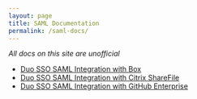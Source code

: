 ```yaml
---
layout: page
title: SAML Documentation
permalink: /saml-docs/
---
```


*All docs on this site are unofficial*

* [Duo SSO SAML Integration with Box](https://chrisanderson.cloud/Duo-SSO-Box/)
* [Duo SSO SAML Integration with Citrix ShareFile](https://chrisanderson.cloud/Duo-SSO-Citrix-ShareFile/)
* [Duo SSO SAML Integration with GitHub Enterprise](https://chrisanderson.cloud/Duo-SSO-GitHub-Enterprise/)
